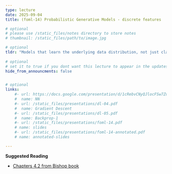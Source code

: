 ```yaml
---
type: lecture
date: 2025-09-04
title: (foml-14) Probabilistic Generative Models - discrete features

# optional
# please use /static_files/notes directory to store notes
# thumbnail: /static_files/path/to/image.jpg

# optional
tldr: "Models that learn the underlying data distribution, not just classify data."
  
# optional
# set it to true if you dont want this lecture to appear in the updates section
hide_from_announcments: false


# optional
links: 
    #- url: https://docs.google.com/presentation/d/1cRebvCNyQJlocFSw7ZdAgM7NPZMNd49_6jfU4V1Vgj4/edit?usp=sharing
    #  name: NN
    #- url: /static_files/presentations/dl-04.pdf
    #  name: Gradient Descent
    #- url: /static_files/presentations/dl-05.pdf
    #  name: Backprop-1
    #- url: /static_files/presentations/foml-14.pdf
    # name: slides
    #- url: /static_files/presentations/foml-14-annotated.pdf
    # name: annotated-slides

---
```


**Suggested Reading**
- [Chapters 4.2 from Bishop book](https://www.microsoft.com/en-us/research/wp-content/uploads/2006/01/Bishop-Pattern-Recognition-and-Machine-Learning-2006.pdf)
